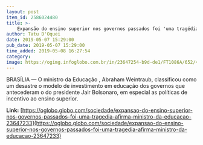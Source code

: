 ```yaml
---
layout: post
item_id: 2586024480
title: >-
    Expansão do ensino superior nos governos passados foi 'uma tragédia', afirma ministro da Educação
author: Tatu D'Oquei
date: 2019-05-07 15:29:00
pub_date: 2019-05-07 15:29:00
time_added: 2019-05-08 16:27:54
category: 
image: https://ogimg.infoglobo.com.br/in/23647254-b9d-de1/FT1086A/652/46880567635_1a11397eae_k.jpg
---
```


BRASÍLIA — O ministro da Educação , Abraham Weintraub, classificou como um desastre o modelo de investimento em educação dos governos que antecederam o do presidente Jair Bolsonaro, em especial as políticas de incentivo ao ensino superior.

**Link:** [https://oglobo.globo.com/sociedade/expansao-do-ensino-superior-nos-governos-passados-foi-uma-tragedia-afirma-ministro-da-educacao-23647233](https://oglobo.globo.com/sociedade/expansao-do-ensino-superior-nos-governos-passados-foi-uma-tragedia-afirma-ministro-da-educacao-23647233)

